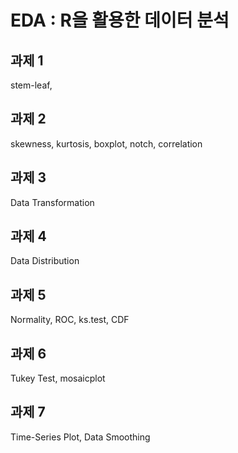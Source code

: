 # EDA : R을 활용한 데이터 분석

## 과제 1
stem-leaf, 

## 과제 2
skewness, kurtosis, boxplot, notch, correlation

## 과제 3
Data Transformation

## 과제 4
Data Distribution

## 과제 5
Normality, ROC, ks.test, CDF

## 과제 6
Tukey Test, mosaicplot

## 과제 7
Time-Series Plot, Data Smoothing

